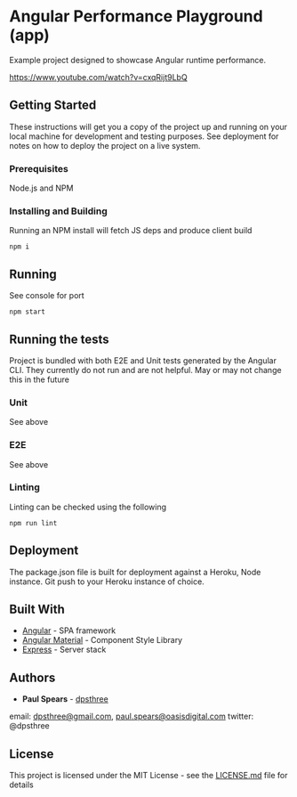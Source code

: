 # Angular Performance Playground (app)

Example project designed to showcase Angular runtime performance.

https://www.youtube.com/watch?v=cxqRijt9LbQ
## Getting Started

These instructions will get you a copy of the project up and running on your local machine for development and testing purposes. See deployment for notes on how to deploy the project on a live system.

### Prerequisites

Node.js and NPM 

### Installing and Building

Running an NPM install will fetch JS deps and produce client build

```
npm i
```

## Running

See console for port

```
npm start
```

## Running the tests

Project is bundled with both E2E and Unit tests generated by the Angular CLI. They currently
do not run and are not helpful. May or may not change this in the future

### Unit

See above

### E2E

See above

### Linting

Linting can be checked using the following

```
npm run lint
```

## Deployment

The package.json file is built for deployment against a Heroku, Node instance. Git push to your
Heroku instance of choice.

## Built With

* [Angular](https://angular.io/) - SPA framework
* [Angular Material](https://material.angular.io/components/input/overview) - Component Style Library
* [Express](https://expressjs.com/) - Server stack

## Authors

* **Paul Spears** - [dpsthree](https://github.com/dpsthree)

email: dpsthree@gmail.com, paul.spears@oasisdigital.com
twitter: @dpsthree

## License

This project is licensed under the MIT License - see the [LICENSE.md](LICENSE.md) file for details

